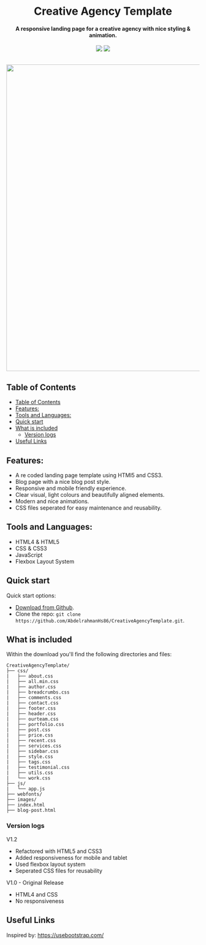 <!-- # [Awesome Landing Page - Free Bootstrap Page](http://demos.creative-tim.com/landing-page) -->

<h1 align="center">
  Creative Agency Template
  <br>
</h1>

<h4 align="center">A responsive landing page for a creative agency with nice styling & animation.</h4>

<div align='center'> 

  <img src='https://img.shields.io/badge/Version-v1.2-gray?style=for-the-badge'>
  
  <a href='https://abdelrahmanhs86.github.io/CreativeAgencyTemplate/' target="_blank">
  
<img src='https://img.shields.io/badge/Live Preview-green?style=for-the-badge'>
  
</a>
  
</div>

<br>

<!-- ![alt text](./mobile%20screen%20copy.jpg "Awesome Landing Page") -->
<p  align="center"><img width="800"  src="https://github.com/AbdelrahmanHs86/Readme-Expreriment/blob/main/iPhone%20copy.jpg" /> </p>
<!-- <p  align="center"><img width="800"  src="https://github.com/AbdelrahmanHs86/Readme-Expreriment/blob/main/Web-Showcase-Project-Presentation.jpg" /> </p> -->

## Table of Contents
- [Table of Contents](#table-of-contents)
- [Features:](#features)
- [Tools and Languages:](#tools-and-languages)
- [Quick start](#quick-start)
- [What is included](#what-is-included)
  - [Version logs](#version-logs)
- [Useful Links](#useful-links)

<!-- - [Server Rendering](#server-rendering)
- [Components](#components)
- [Optimizations](#optimizations)
- [FAQ](#faq)
- [API](#api)
- [Installation](#installation)
- [See Also](#see-also)
- [Support](#support) -->

## Features:
- A re coded landing page template using HTMl5 and CSS3.
- Blog page with a nice blog post style.
- Responsive and mobile friendly experience.
- Clear visual, light colours and beautifully aligned elements.
- Modern and nice animations.
- CSS files seperated for easy maintenance and reusability.

<!-- ## Links:

<a align="center" href='https://projects.colegaw.in/well-app?utm_source=GitHub&utm_medium=readme&utm_campaign=well_app_readme'>
  
<img src='https://img.shields.io/badge/HOMEPAGE-gray?style=for-the-badge'>
  
</a>

+ [Live Preview](https://abdelrahmanhs86.github.io/CreativeAgencyTemplate/) -->

## Tools and Languages:
- HTML4 & HTML5
- CSS & CSS3
- JavaScript
- Flexbox Layout System

## Quick start

Quick start options:

- [Download from Github](https://github.com/AbdelrahmanHs86/CreativeAgencyTemplate.git).
- Clone the repo: `git clone https://github.com/AbdelrahmanHs86/CreativeAgencyTemplate.git`.


## What is included

Within the download you'll find the following directories and files:

```
CreativeAgencyTemplate/
├── css/
|   ├── about.css
|   ├── all.min.css
|   ├── author.css
|   ├── breadcrumbs.css
|   ├── comments.css
|   ├── contact.css
|   ├── footer.css
|   ├── header.css
|   ├── ourteam.css
|   ├── portfolio.css
|   ├── post.css
|   ├── price.css
|   ├── recent.css
|   ├── services.css
|   ├── sidebar.css
|   ├── style.css
|   ├── tags.css
|   ├── testimonial.css
|   ├── utils.css
|   └── work.css
├── js/
|   └── app.js
├── webfonts/
├── images/
├── index.html
├── blog-post.html

```

### Version logs

V1.2
- Refactored with HTML5 and CSS3
- Added responsiveness for mobile and tablet
- Used flexbox layout system
- Seperated CSS files for reusability

V1.0 - Original Release
- HTML4 and CSS
- No responsiveness 

<!-- 
V1.2 20 Jul '15 - Added 2 showcases
- Showcase 1 - Music App Presentation Page, view it here.
- Showcase 2 - Custom Scene Web Presentation Page, view it here.
- bugfixing
- parallax improvements
- gradients changes for a better quality

V1.2.1 25 Feb '16 - Change to confusing PSD text
- text adjustments

V1.2.2 10 Feb '17 [current version]
- switched to MIT license.  -->


<!-- ### License

- Copyright 2017 Creative Tim (http://www.creative-tim.com)
- Licensed under MIT (https://github.com/creativetimofficial/awesome-landing-page/blob/master/LICENSE.md) -->


## Useful Links
Inspired by: https://usebootstrap.com/

<!-- More products from Creative Tim: <http://www.creative-tim.com/products>

Tutorials: <https://www.youtube.com/channel/UCVyTG4sCw-rOvB9oHkzZD1w>

Freebies: <http://www.creative-tim.com/products>

Affiliate Program (earn money): <http://www.creative-tim.com/affiliates/new>

Social Media:

Twitter: <https://twitter.com/CreativeTim>

Facebook: <https://www.facebook.com/CreativeTim>

Dribbble: <https://dribbble.com/creativetim>

Google+: <https://plus.google.com/+CreativetimPage>

Instagram: <https://instagram.com/creativetimofficial> -->